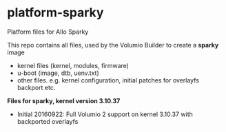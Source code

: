 # platform-sparky
Platform files for Allo Sparky

This repo contains all files, used by the Volumio Builder to create a **sparky** image

- kernel files (kernel, modules, firmware)
- u-boot (image, dtb, uenv.txt)
- other files. e.g. kernel configuration, initial patches for overlayfs backport etc.


**Files for sparky, kernel version 3.10.37**
- Initial 20160922: Full Volumio 2 support on kernel 3.10.37 with backported overlayfs


